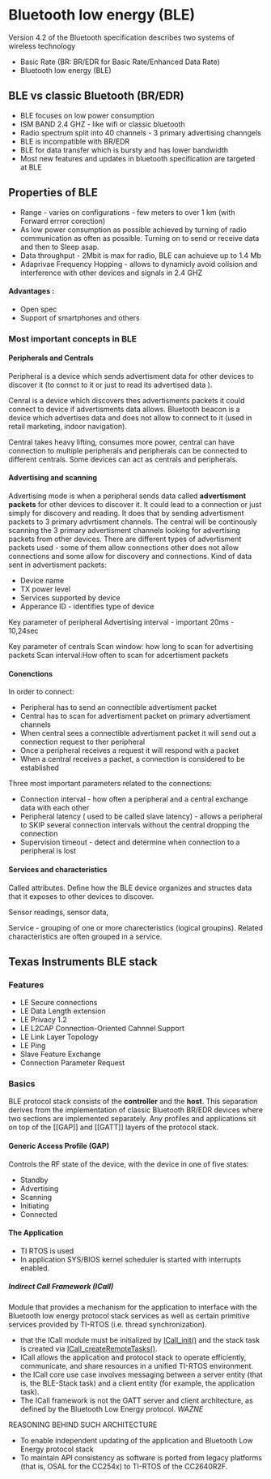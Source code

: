 # Bluetooth low energy (BLE)

Version 4.2 of the Bluetooth specification describes two systems of wireless technology
- Basic Rate (BR: BR/EDR for Basic Rate/Enhanced Data Rate)
- Bluetooth low energy (BLE) 

## BLE vs classic Bluetooth (BR/EDR)
- BLE focuses on low power consumption
- ISM BAND 2.4 GHZ - like wifi or classic bluetooth
- Radio spectrum split into 40 channels - 3 primary advertising channgels 
- BLE is incompatible with BR/EDR
- BLE for data transfer which is bursty and has lower bandwidth
- Most new features and updates in bluetooth specification are targeted at BLE 

## Properties of BLE 
- Range - varies on configurations - few meters to over 1 km (with Forward errror corection)
- As low power consumption as possible achieved by turning of radio communication as often as possible. Turning on to send or receive data and then to Sleep asap. 
- Data throughput - 2Mbit is max for radio, BLE can achuieve up to 1.4 Mb
- Adaprivae Frequency Hopping - allows to dynamicly avoid colision and interference with other devices and signals in 2.4 GHZ 

#### Advantages :
- Open spec 
- Support of smartphones and others 

### Most important concepts in BLE
#### Peripherals and Centrals
Peripheral is a device which sends advertisment data for other devices to discover it (to connct to it or just to read its advertised data ). 

Cenral is a device which discovers thes advertisments packets it could connect to device if advertisments data allows. Bluetooth beacon is a device which advertises data and does not allow to connect to it (used in retail marketing, indoor navigation). 

Central takes heavy lifting, consumes more power, central can have connection to multiple peripherals and peripherals can be connected to different centrals. Some devices can act  as centrals and peripherals. 

#### Advertising and scanning 
Advertising mode is when a peripheral sends data called **advertisment packets** for other devices to discover it. It could lead to a connection or just simply for discovery and reading. It does that by sending advertisment packets to 3 primary advrtisment channels. The central will be continously scanning the 3 primary advertisment channels looking for advertising packets from other devices. There are different types of advertisment packets used - some of them allow connections other does not allow connections and some allow for discovery and connections. Kind of data sent in advertisment packets: 
- Device name 
- TX power level 
- Services supported by device 
- Apperance ID - identifies type of device 

Key parameter of peripheral 
Advertising interval - important 20ms - 10,24sec

Key parameter of centrals 
Scan window: how long to scan for advertising packets
Scan interval:How often to scan for adcertisment packets 
#### Conenctions 
In order to connect: 
- Peripheral has to send an connectible advertisment packet
- Central has to scan for advertisment packet on primary advertisment channels 
- When central sees a connectible advertisment packet it will send out a connection request to ther peripheral 
- Once a peripheral receives a request it will respond with a packet
- When a central receives a packet, a connection is considered to be established 

Three most important parameters related to the connections: 
- Connection interval - how often a peripheral and a central exchange data with each other 
- Peripheral latency ( used to be called slave latency) - allows a peripheral to SKIP several connection intervals without the central dropping the connection 
- Supervision timeout - detect and determine when connection to a peripheral is lost 
#### Services and characteristics 
Called attributes. Define how the BLE device organizes and structes data that it exposes to other devices to discover. 

Sensor readings, sensor data, 

Service - grouping of one or more charecteristics (logical groupins). Related characteristics are often grouped in a service. 

## Texas Instruments BLE stack 

### Features 
- LE Secure connections 
- LE Data Length extension 
- LE Privacy 1.2 
- LE L2CAP Connection-Oriented Cahnnel Support 
- LE Link Layer Topology 
- LE Ping 
- Slave Feature Exchange 
- Connection Parameter Request 

### Basics 
BLE protocol stack consists of the **controller** and the **host**. This separation derives from the implementation of classic Bluetooth BR/EDR devices where two sections are implemented separately. Any profiles and applications sit on top of the [[GAP]] and [[GATT]] layers of the protocol stack. 

#### Generic Access Profile (GAP)
Controls the RF state of the device, with the device in one of five states: 
- Standby 
- Advertising 
- Scanning 
- Initiating 
- Connected 



#### The Application 
- TI RTOS is used 
- In application SYS/BIOS kernel scheduler is started with interrupts enabled. 

#####  Indirect Call Framework (ICall)
Module that provides a mechanism for the application to interface with the Bluetooth low energy protocol stack services as well as certain primitive services provided by TI-RTOS (i.e. thread synchronization). 
- that the ICall module must be initialized by [ICall_init()](https://software-dl.ti.com/lprf/simplelink_cc2640r2_sdk/1.00.00.22/exports/docs/blestack/doxygen/group___i_call.html#ga7ff723a346156b189a6700cb2cc297c8) and the stack task is created via [ICall_createRemoteTasks()](https://software-dl.ti.com/lprf/simplelink_cc2640r2_sdk/1.00.00.22/exports/docs/blestack/doxygen/group___i_call.html#ga9c6d55cb8b177a15796006d20f8634d6).
- ICall allows the application and protocol stack to operate efficiently, communicate, and share resources in a unified TI-RTOS environment.
- the ICall core use case involves messaging between a server entity (that is, the BLE-Stack task) and a client entity (for example, the application task).
- The ICall framework is not the GATT server and client architecture, as defined by the Bluetooth Low Energy protocol. *WAŻNE*

REASONING BEHIND SUCH ARCHITECTURE 
-   To enable independent updating of the application and Bluetooth Low Energy protocol stack
-   To maintain API consistency as software is ported from legacy platforms (that is, OSAL for the CC254x) to TI-RTOS of the CC2640R2F.

